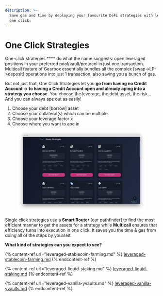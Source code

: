 ```yaml
---
description: >-
  Save gas and time by deploying your favourite DeFi strategies with leverage in
  one click.
---
```


# One Click Strategies

One-click strategies **** do what the name suggests: open leveraged positions in your preferred pool/vault/protocol in just one transaction. Multicall feature of Gearbox essentially bundles all the complex \[swap->LP->deposit] operations into just 1 transaction, also saving you a bunch of gas.

But not just that, One Click Strategies let you **go from having no Credit Account -> to having a Credit Account open and already aping into a strategy you choose**. You choose the leverage, the debt asset, the risk… And you can always ape out as easily!

1. Choose your debt \[borrow] asset
2. Choose your collateral(s) which can be multiple
3. Choose your leverage factor x
4. Choose where you want to ape in

<figure><img src="../../.gitbook/assets/image (2).png" alt=""><figcaption></figcaption></figure>

Single click strategies use a **Smart Router** \[our pathfinder] to find the most efficient manner to get the assets for a strategy while **Multicall** ensures that efficiency turns into execution in one click. It saves you the time & gas from doing all of the steps by yourself.

**What kind of strategies can you expect to see?**

{% content-ref url="leveraged-stablecoin-farming.md" %}
[leveraged-stablecoin-farming.md](leveraged-stablecoin-farming.md)
{% endcontent-ref %}

{% content-ref url="leveraged-liquid-staking.md" %}
[leveraged-liquid-staking.md](leveraged-liquid-staking.md)
{% endcontent-ref %}

{% content-ref url="leveraged-vanilla-yvaults.md" %}
[leveraged-vanilla-yvaults.md](leveraged-vanilla-yvaults.md)
{% endcontent-ref %}
